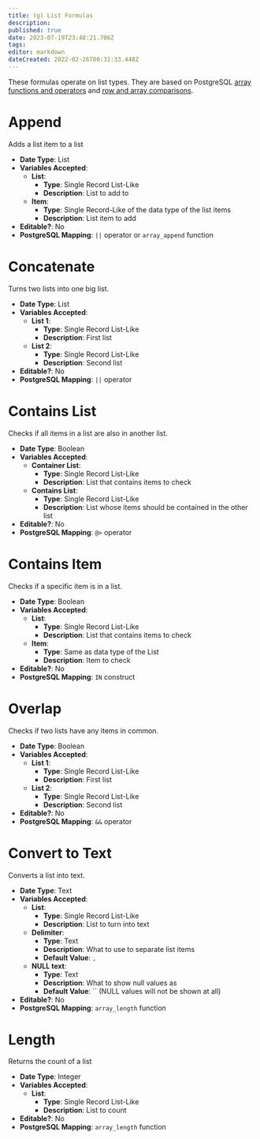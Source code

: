 ```yaml
---
title: (g) List Formulas
description: 
published: true
date: 2023-07-19T23:48:21.706Z
tags: 
editor: markdown
dateCreated: 2022-02-26T00:31:33.448Z
---
```


These formulas operate on list types. They are based on PostgreSQL [array functions and operators](https://www.postgresql.org/docs/9.1/functions-array.html) and [row and array comparisons](https://www.postgresql.org/docs/9.1/functions-comparisons.html).

# Append
Adds a list item to a list

- **Date Type**: List
- **Variables Accepted**:
    - **List**:
        - **Type**: Single Record List-Like
        - **Description**: List to add to
    - **Item**:
        - **Type**: Single Record-Like of the data type of the list items
        - **Description**: List item to add
- **Editable?**: No
- **PostgreSQL Mapping**: `||` operator or `array_append` function

# Concatenate
Turns two lists into one big list.

- **Date Type**: List
- **Variables Accepted**:
    - **List 1**:
        - **Type**: Single Record List-Like
        - **Description**: First list
    - **List 2**:
        - **Type**: Single Record List-Like
        - **Description**: Second list
- **Editable?**: No
- **PostgreSQL Mapping**: `||` operator 

# Contains List
Checks if all items in a list are also in another list.

- **Date Type**: Boolean
- **Variables Accepted**:
    - **Container List**:
        - **Type**: Single Record List-Like
        - **Description**: List that contains items to check
    - **Contains List**:
        - **Type**: Single Record List-Like
        - **Description**: List whose items should be contained in the other list
- **Editable?**: No
- **PostgreSQL Mapping**: `@>` operator 

# Contains Item
Checks if a specific item is in a list.

- **Date Type**: Boolean
- **Variables Accepted**:
    - **List**:
        - **Type**: Single Record List-Like
        - **Description**: List that contains items to check
    - **Item**:
        - **Type**: Same as data type of the List
        - **Description**: Item to check
- **Editable?**: No
- **PostgreSQL Mapping**: `IN` construct 

# Overlap
Checks if two lists have any items in common.

- **Date Type**: Boolean
- **Variables Accepted**:
    - **List 1**:
        - **Type**: Single Record List-Like
        - **Description**: First list
    - **List 2**:
        - **Type**: Single Record List-Like
        - **Description**: Second list
- **Editable?**: No
- **PostgreSQL Mapping**: `&&` operator 

# Convert to Text
Converts a list into text.

- **Date Type**: Text
- **Variables Accepted**:
    - **List**:
        - **Type**: Single Record List-Like
        - **Description**: List to turn into text
    - **Delimiter**:
        - **Type**: Text
        - **Description**: What to use to separate list items
        - **Default Value**: `, `
    - **NULL text**:
        - **Type**: Text
        - **Description**: What to show null values as
        - **Default Value**: `` (NULL values will not be shown at all)     
- **Editable?**: No
- **PostgreSQL Mapping**: `array_length` function 

# Length
Returns the count of a list

- **Date Type**: Integer
- **Variables Accepted**:
    - **List**:
        - **Type**: Single Record List-Like
        - **Description**: List to count
- **Editable?**: No
- **PostgreSQL Mapping**: `array_length` function 
